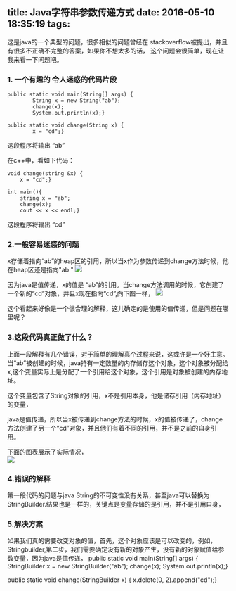 title: Java字符串参数传递方式
date: 2016-05-10 18:35:19
tags:
---
这是java的一个典型的问题，很多相似的问题曾经在 stackoverflow被提出，并且有很多不正确不完整的答案，如果你不想太多的话， 这个问题会很简单，现在让我来看一下问题吧。

### 1. 一个有趣的 令人迷惑的代码片段
```
public static void main(String[] args) {
        String x = new String("ab");
        change(x);
        System.out.println(x);}
 
public static void change(String x) {
        x = "cd";}
```
这段程序将输出 “ab”

在c++中，看如下代码：
```
void change(string &x) {
    x = "cd";}
 
int main(){
    string x = "ab";
    change(x);
    cout << x << endl;}
```
这段程序将输出 “cd”

### 2.一般容易迷惑的问题
x存储着指向“ab”的heap区的引用，所以当x作为参数传递到change方法时候，他在heap区还是指向"ab "
![](http://ww4.sinaimg.cn/large/8a0ce11egw1f3qh1yeeakj20i206vaaa.jpg)

因为java是值传递，x的值是 “ab”的引用。当change方法调用的时候，它创建了一个新的“cd”对象，并且x现在指向“cd”,向下图一样，
![](http://ww3.sinaimg.cn/large/8a0ce11egw1f3qh4rl01nj20i206v0t2.jpg)

这个看起来好像是一个很合理的解释，这儿确定的是使用的值传递，但是问题在哪里呢？

### 3.这段代码真正做了什么？
上面一段解释有几个错误，对于简单的理解真个过程来说，这或许是一个好主意。
当“ab”被创建的时候，java持有一定数量的内存储存这个对象，这个对象被分配给x,这个变量实际上是分配了一个引用给这个对象，这个引用是对象被创建的内存地址。

这个变量包含了String对象的引用，x不是引用本身，他是储存引用（内存地址）的变量，

java是值传递，所以当x被传递到change方法的时候，x的值被传递了，change方法创建了另一个“cd”对象，并且他们有着不同的引用，并不是之前的自身引用。

下面的图表展示了实际情况，     
![](http://ww1.sinaimg.cn/large/8a0ce11egw1f3qh5k8osgj20i206smxh.jpg)

### 4.错误的解释
第一段代码的问题与java String的不可变性没有关系，甚至java可以替换为 StringBuilder.结果也是一样的，关键点是变量存储的是引用，并不是引用自身，

### 5.解决方案
如果我们真的需要改变对象的值，首先，这个对象应该是可以改变的，例如，Stringbuilder,第二步，我们需要确定没有新的对象产生，没有新的对象赋值给参数变量，因为java是值传递，
public static void main(String[] args) {
        StringBuilder x = new StringBuilder("ab");
        change(x);
        System.out.println(x);}
 
public static void change(StringBuilder x) {
        x.delete(0, 2).append("cd");}

